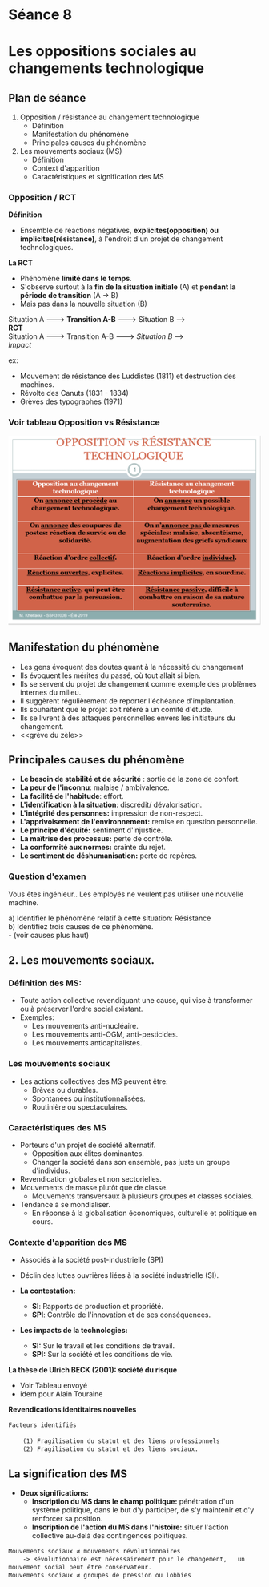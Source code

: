 # Séance 8
# Les oppositions sociales au changements technologique


## Plan de séance
1. Opposition / résistance au changement technologique
    - Définition
    - Manifestation du phénomène 
    - Principales causes du phénomène
2. Les mouvements sociaux (MS)
    - Définition
    - Context d'apparition
    - Caractéristiques et signification des MS


### Opposition  / RCT
**Définition**
- Ensemble de réactions négatives, **explicites(opposition) ou implicites(résistance)**, à l'endroit d'un projet de changement technologiques.

**La RCT**
- Phénomène **limité dans le temps**.
- S'observe surtout à la **fin de la situation initiale** (A) et **pendant la période de transition** (A -> B)
- Mais pas dans la nouvelle situation (B) <br>

Situation A ---> **Transition A-B** ---> Situation B --> <br>
**RCT** <br>
Situation A ---> Transition A-B ---> *Situation B* --> <br>
*Impact* <br>

ex:
- Mouvement de résistance des Luddistes (1811) et destruction des machines.
- Révolte des Canuts (1831 - 1834)
- Grèves des typographes (1971)

### Voir tableau Opposition vs Résistance
![alt text](oppVsRes.PNG "Logo Title Text 1")

## Manifestation du phénomène
- Les gens évoquent des doutes quant à la nécessité du changement
- Ils évoquent les mérites du passé, où tout allait si bien.
- Ils se servent du projet de changement comme exemple des problèmes internes du milieu.
- Il suggèrent régulièrement de reporter l'échéance d'implantation.
- Ils souhaitent que le projet soit référé à un comité d'étude.
- Ils se livrent à des attaques personnelles envers les initiateurs du changement.
- <<grève du zèle>>

## Principales causes du phénomène
- **Le besoin de stabilité et de sécurité** : sortie de la zone de confort.
- **La peur de l'inconnu**: malaise / ambivalence.
- **La facilité de l'habitude**: effort.
- **L'identification à la situation**: discrédit/ dévalorisation.
- **L'intégrité des personnes:** impression de non-respect.
- **L'apprivoisement de l'environnement:** remise en question personnelle.
- **Le principe d'équité:** sentiment d'injustice.
- **La maîtrise des processus:** perte de contrôle.
- **La conformité aux normes:** crainte du rejet.
- **Le sentiment de déshumanisation:** perte de repères.

### Question d'examen
Vous êtes ingénieur.. Les employés ne veulent pas utiliser une nouvelle machine.

a) Identifier le phénomène relatif à cette situation: Résistance <br>
b) Identifiez trois causes de ce phénomène. <br>
    - (voir causes plus haut)

## 2. Les mouvements sociaux.

### Définition des MS:
- Toute action collective revendiquant une cause, qui vise à transformer ou à préserver l'ordre social existant.
- Exemples:
    - Les mouvements anti-nucléaire.
    - Les mouvements anti-OGM, anti-pesticides.
    - Les mouvements anticapitalistes.
### Les mouvements sociaux
- Les actions collectives des MS peuvent être:
    - Brèves ou durables.
    - Spontanées ou institutionnalisées.
    - Routinière ou spectaculaires.

### Caractéristiques des MS
- Porteurs d'un projet de société alternatif.
    - Opposition aux élites dominantes.
    - Changer la société dans son ensemble, pas juste un groupe d'individus.
- Revendication globales et non sectorielles.
- Mouvements de masse plutôt que de classe.
    - Mouvements transversaux à plusieurs groupes et classes sociales.
- Tendance à se mondialiser.
    - En réponse à la globalisation économiques, culturelle et politique en cours.

### Contexte d'apparition des MS
- Associés à la société post-industrielle (SPI)
- Déclin des luttes ouvrières liées à la société industrielle (SI).

- **La contestation:**
    - **SI**: Rapports de production et propriété.
    - **SPI**: Contrôle de l'innovation et de ses conséquences.
- **Les impacts de la technologies:**
    - **SI:** Sur le travail et les conditions de travail.
    - **SPI:** Sur la société et les conditions de vie.

**La thèse de Ulrich BECK (2001): société du risque**
- Voir Tableau envoyé 
- idem pour Alain Touraine

**Revendications identitaires nouvelles**
```
Facteurs identifiés 

    (1) Fragilisation du statut et des liens professionnels 
    (2) Fragilisation du statut et des liens sociaux.
```
## La signification des MS

- **Deux significations:**
    - **Inscription du MS dans le champ politique:** pénétration d'un système politique, dans le but d'y participer, de s'y maintenir et d'y renforcer sa position.
    - **Inscription de l'action du MS dans l'histoire:** situer l'action collective au-delà des contingences politiques.
```
Mouvements sociaux ≠ mouvements révolutionnaires
    -> Révolutionnaire est nécessairement pour le changement,   un mouvement social peut être conservateur.
Mouvements sociaux ≠ groupes de pression ou lobbies
```


